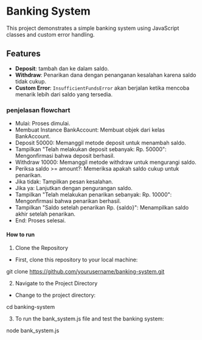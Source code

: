 # Banking System

This project demonstrates a simple banking system using JavaScript classes and custom error handling.

## Features
- **Deposit**: tambah dan ke dalam saldo.
- **Withdraw**: Penarikan dana dengan penanganan kesalahan karena saldo tidak cukup.
- **Custom Error**: `InsufficientFundsError` akan berjalan ketika mencoba menarik lebih dari saldo yang tersedia.

### penjelasan flowchart

- Mulai: Proses dimulai.
- Membuat Instance BankAccount: Membuat objek dari kelas BankAccount.
- Deposit 50000: Memanggil metode deposit untuk menambah saldo.
- Tampilkan "Telah melakukan deposit sebanyak: Rp. 50000": Mengonfirmasi bahwa deposit berhasil.
- Withdraw 10000: Memanggil metode withdraw untuk mengurangi saldo.
- Periksa saldo >= amount?: Memeriksa apakah saldo cukup untuk penarikan.
- Jika tidak: Tampilkan pesan kesalahan.
- Jika ya: Lanjutkan dengan pengurangan saldo.
- Tampilkan "Telah melakukan penarikan sebanyak: Rp. 10000": Mengonfirmasi bahwa penarikan berhasil.
- Tampilkan "Saldo setelah penarikan Rp. {saldo}": Menampilkan saldo akhir setelah penarikan.
- End: Proses selesai.

#### How to run
1. Clone the Repository

- First, clone this repository to your local machine:

git clone https://github.com/yourusername/banking-system.git

2. Navigate to the Project Directory

- Change to the project directory:

cd banking-system


3. To run the bank_system.js file and test the banking system:

node bank_system.js